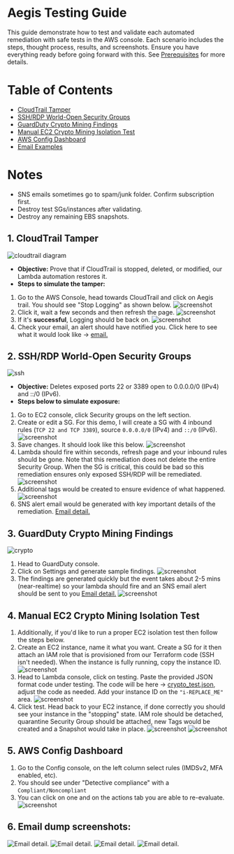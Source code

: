 # Aegis Testing Guide
This guide demonstrate how to test and validate each automated remediation with safe tests in the AWS console. Each scenario includes the steps, thought process, results, and screenshots. Ensure you have everything ready before going forward with this. See [Prerequisites](/README.md#prerequisites) for more details. 

# Table of Contents
- [CloudTrail Tamper](/docs/testing.md#1-cloudtrail-tamper)
- [SSH/RDP World-Open Security Groups](/docs/testing.md#2-sshrdp-world-open-security-groups)
- [GuardDuty Crypto Mining Findings](/docs/testing.md#3-guardduty-crypto-mining-findings)
- [Manual EC2 Crypto Mining Isolation Test](/docs/testing.md#4-manual-ec2-crypto-mining-isolation-test)
- [AWS Config Dashboard](/docs/testing.md#5-aws-config-dashboard)
- [Email Examples](/docs/testing.md#6-email-dump-screenshots)

# Notes
- SNS emails sometimes go to spam/junk folder. Confirm subscription first.
- Destroy test SGs/instances after validating.
- Destroy any remaining EBS snapshots. 

## 1. CloudTrail Tamper
![cloudtrail diagram](/docs/diagrams/cloudtrail-diagram.png)
- **Objective:** Prove that if CloudTrail is stopped, deleted, or modified, our Lambda automation restores it.
- **Steps to simulate the tamper:**
1. Go to the AWS Console, head towards CloudTrail and click on Aegis trail. You should see "Stop Logging" as shown below.
![screenshot](./screenshots/trail_2.png)
2. Click it, wait a few seconds and then refresh the page.
![screenshot](./screenshots/trail_1.png)
3. If it's **successful**, Logging  should be back on.
![screenshot](./screenshots/trail_3.png)
4. Check your email, an alert should have notified you. Click here to see what it would look like -> [email.](./screenshots/email_ct.png) 

## 2. SSH/RDP World-Open Security Groups
![ssh](./diagrams/ssh_diagram.png)
- **Objective:** Deletes exposed ports 22 or 3389 open to 0.0.0.0/0 (IPv4) and ::/0 (IPv6).
- **Steps below to simulate exposure:**
1. Go to EC2 console, click Security groups on the left section. 
2. Create or edit a SG. For this demo, I will create a SG with 4 inbound rules (`TCP 22 and TCP 3389`), source `0.0.0.0/0` (IPv4) and `::/0` (IPv6).
![screenshot](./screenshots/ssh_1.png)
3. Save changes. It should look like this below. 
![screenshot](./screenshots/ssh_2.png)
4. Lambda should fire within seconds, refresh page and your inbound rules should be gone. Note that this remediation does not delete the entire Security Group. When the SG is critical, this could be bad so this remediation ensures only exposed SSH/RDP will be remediated. 
![screenshot](./screenshots/ssh_3.png)
5. Additional tags would be created to ensure evidence of what happened.
![screenshot](./screenshots/ssh_4.png)
6. SNS alert email would be generated with key important details of the remediation. [Email detail.](./screenshots/email_ssh.png)

## 3. GuardDuty Crypto Mining Findings 
![crypto](./diagrams/crypto_diagram.png)
1. Head to GuardDuty console.
2. Click on Settings and generate sample findings. 
![screenshot](./screenshots/crypto_1.png)
3. The findings are generated quickly but the event takes about 2-5 mins (near-realtime) so your lambda should fire and an SNS email alert should be sent to you [Email detail.](./screenshots/email_crypto.png) 
![screenshot](./screenshots/crypto_2.png)

## 4. Manual EC2 Crypto Mining Isolation Test
1. Additionally, if you'd like to run a proper EC2 isolation test then follow the steps below. 
2. Create an EC2 instance, name it what you want. Create a SG for it then attach an IAM role that is provisioned from our Terraform code (SSH isn't needed). When the instance is fully running, copy the instance ID.
![screenshot](./screenshots/crypto_3.png)
3. Head to Lambda console, click on testing. Paste the provided JSON format code under testing. The code will be here -> [crypto_test.json](/examples/crypto_test.json), adjust the code as needed. Add your instance ID on the `"i-REPLACE_ME"` area.
![screenshot](./screenshots/crypto_4.png)
4. Click test. Head back to your EC2 instance, if done correctly you should see your instance in the "stopping" state. IAM role should be detached, quarantine Security Group should be attached, new Tags would be created and a Snapshot would take in place.
![screenshot](./screenshots/crypto_5.png)
![screenshot](./screenshots/crypto_6.png)

## 5. AWS Config Dashboard
1. Go to the Config console, on the left column select rules (IMDSv2, MFA enabled, etc).
2. You should see under "Detective compliance" with a `Compliant/Noncompliant`
3. You can click on one and on the actions tab you are able to re-evaluate.
![screenshot](./screenshots/config_1.png)

## 6. Email dump screenshots: 
![Email detail.](./screenshots/email_grouped.png)
![Email detail.](./screenshots/email_ct.png)
![Email detail.](./screenshots/email_ssh.png)
![Email detail.](./screenshots/email_crypto.png)
